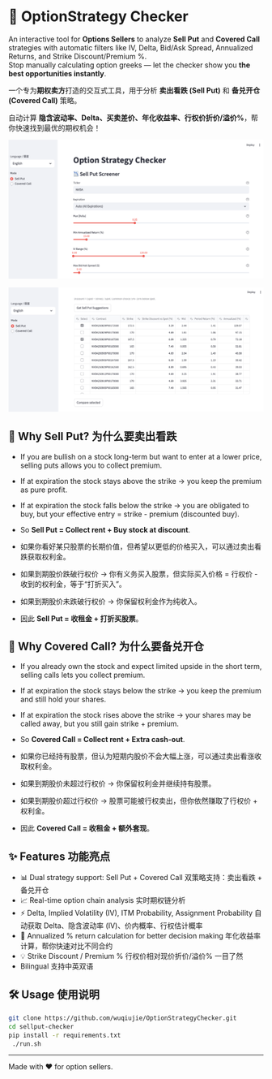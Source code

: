# 🚀 OptionStrategy Checker

An interactive tool for **Options Sellers** to analyze **Sell Put** and **Covered Call** strategies with automatic filters like IV, Delta, Bid/Ask Spread, Annualized Returns, and Strike Discount/Premium %.  
Stop manually calculating option greeks — let the checker show you **the best opportunities instantly**.  

一个专为**期权卖方**打造的交互式工具，用于分析 **卖出看跌 (Sell Put)** 和 **备兑开仓 (Covered Call)** 策略。

自动计算 **隐含波动率、Delta、买卖差价、年化收益率、行权价折价/溢价%**，帮你快速找到最优的期权机会！

![Demo Screenshot](1.png)

![Demo Screenshot](2.png)


## 🤔 Why Sell Put? 为什么要卖出看跌
- If you are bullish on a stock long-term but want to enter at a lower price, selling puts allows you to collect premium.
- If at expiration the stock stays above the strike → you keep the premium as pure profit.
- If at expiration the stock falls below the strike → you are obligated to buy, but your effective entry = strike - premium (discounted buy).
- So **Sell Put = Collect rent + Buy stock at discount**.


- 如果你看好某只股票的长期价值，但希望以更低的价格买入，可以通过卖出看跌获取权利金。
- 如果到期股价跌破行权价 → 你有义务买入股票，但实际买入价格 = 行权价 - 收到的权利金，等于“打折买入”。
- 如果到期股价未跌破行权价 → 你保留权利金作为纯收入。
- 因此 **Sell Put = 收租金 + 打折买股票**。

## 🤔 Why Covered Call? 为什么要备兑开仓
- If you already own the stock and expect limited upside in the short term, selling calls lets you collect premium.
- If at expiration the stock stays below the strike → you keep the premium and still hold your shares.
- If at expiration the stock rises above the strike → your shares may be called away, but you still gain strike + premium.
- So **Covered Call = Collect rent + Extra cash-out**.


- 如果你已经持有股票，但认为短期内股价不会大幅上涨，可以通过卖出看涨收取权利金。
- 如果到期股价未超过行权价 → 你保留权利金并继续持有股票。
- 如果到期股价超过行权价 → 股票可能被行权卖出，但你依然赚取了行权价 + 权利金。
- 因此 **Covered Call = 收租金 + 额外套现**。

## ✨ Features 功能亮点
- 📊 Dual strategy support: Sell Put + Covered Call   双策略支持：卖出看跌 + 备兑开仓
- 📈 Real-time option chain analysis   实时期权链分析
- ⚡ Delta, Implied Volatility (IV), ITM Probability, Assignment Probability  自动获取 Delta、隐含波动率 (IV)、价内概率、行权估计概率
- 🎯 Annualized % return calculation for better decision making   年化收益率计算，帮你快速对比不同合约
- 💡 Strike Discount / Premium %   行权价相对现价折价/溢价% 一目了然
- Bilingual 支持中英双语

## 🛠️ Usage 使用说明
```bash
git clone https://github.com/wuqiujie/OptionStrategyChecker.git
cd sellput-checker
pip install -r requirements.txt
 ./run.sh
```



---

Made with ❤ for option sellers.
